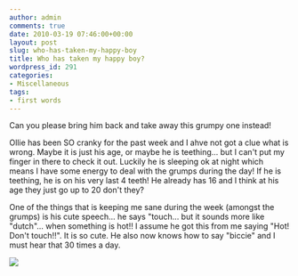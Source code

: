 ```yaml
---
author: admin
comments: true
date: 2010-03-19 07:46:00+00:00
layout: post
slug: who-has-taken-my-happy-boy
title: Who has taken my happy boy?
wordpress_id: 291
categories:
- Miscellaneous
tags:
- first words
---
```


Can you please bring him back and take away this grumpy one instead!  
  
Ollie has been SO cranky for the past week and I ahve not got a clue what is wrong.  Maybe it is just his age, or maybe he is teething... but I can't put my finger in there to check it out.  Luckily he is sleeping ok at night which means I have some energy to deal with the grumps during the day!  If he is teething, he is on his very last 4 teeth!  He already has 16 and I think at his age they just go up to 20 don't they?  
  
One of the things that is keeping me sane during the week (amongst the grumps) is his cute speech... he says "touch... but it sounds more like "dutch"... when something is hot!!  I assume he got this from me saying "Hot!  Don't touch!!".  It is so cute.  He also now knows how to say "biccie" and I must hear that 30 times a day.

![](https://blogger.googleusercontent.com/tracker/251139911615938991-2902493394787824423?l=www.outmumbered.com)
